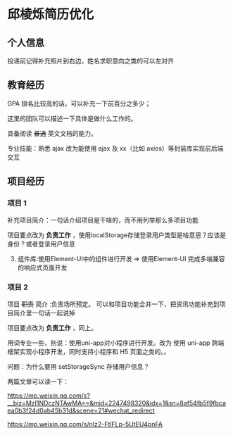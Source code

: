 # 邱棱烁简历优化

## 个人信息

投递前记得补充照片到右边，姓名求职意向之类的可以左对齐



## 教育经历

GPA 排名比较高的话，可以补充一下前百分之多少；

这里的团队可以描述一下具体是做什么工作的。

具备阅读 ~~普通~~ 英文文档的能力。

专业技能：熟悉 ajax 改为能使用 ajax 及 xx（比如 axios）等封装库实现前后端交互



## 项目经历

### 项目 1

补充项目简介：一句话介绍项目是干啥的，而不用列举那么多项目功能

项目要点改为 **负责工作** ，使用localStorage存储登录用户类型是啥意思？应该是身份？或者登录用户信息

3. 组件库:使用Element-UI中的组件进行开发 => 使用Element-UI 完成多端兼容的响应式页面开发

### 项目 2

项目 ~~职责~~ 简介 :负责场所预定。 可以和项目功能合并一下，把资讯功能补充到项目简介里一句话一起说掉

项目要点改为 **负责工作** ，同上。

用词专业一些，别说：使用uni-app对小程序进行开发。改为 使用 uni-app 跨端框架实现小程序开发，同时支持小程序和 H5 页面之类的。。

问题：为什么要用 setStorageSync 存储用户信息？



两篇文章可以读一下：

https://mp.weixin.qq.com/s?__biz=MzI1NDczNTAwMA==&mid=2247498320&idx=1&sn=8af54fb5f9fbcaea0b3f24d0ab45b31d&scene=21#wechat_redirect

https://mp.weixin.qq.com/s/nIz2-FtlFLp-5UtEU4pnFA





